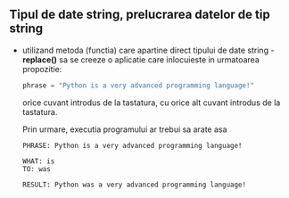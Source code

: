 ## Tipul de date string, prelucrarea datelor de tip string


* utilizand metoda (functia) care apartine direct tipului de date string - **replace()** sa se creeze o aplicatie care inlocuieste in urmatoarea propozitie:

    ```python
    phrase = "Python is a very advanced programming language!"
    ``` 
    orice cuvant introdus de la tastatura, cu orice alt cuvant introdus de la tastatura. 

    Prin urmare, executia programului ar trebui sa arate asa

    ```
    PHRASE: Python is a very advanced programming language!

    WHAT: is
    TO: was

    RESULT: Python was a very advanced programming language!
    ```